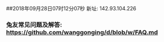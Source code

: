 ##2018年09月28日07时12分07秒 新址: 142.93.104.226
### 兔友常见问题及解答: https://github.com/wanggonging/d/blob/w/FAQ.md
